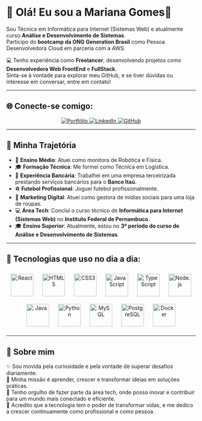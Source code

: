 # 🌟 Olá! Eu sou a Mariana Gomes👋  

Sou Técnica em Informática para Internet (Sistemas Web) e atualmente curso **Análise e Desenvolvimento de Sistemas**.  
Participo do **bootcamp da ONG Generation Brasil** como Pessoa Desenvolvedora Cloud em parceria com a AWS.  

💻 Tenho experiência como **Freelancer**, desenvolvendo projetos como **Desenvolvedora Web FrontEnd** e **FullStack**.  
Sinta-se à vontade para explorar meu GitHub, e se tiver dúvidas ou interesse em conversar, entre em contato!  

---

## 🌐 Conecte-se comigo:  

<p align="center">
  <a href="https://mary0077.github.io/MarianaGomes/" target="_blank">
    <img src="https://img.shields.io/badge/Portfólio-D14836?style=for-the-badge&logo=portfolio&logoColor=white" alt="Portfólio"/>
  </a>
  <a href="https://www.linkedin.com/in/marianagomes26/" target="_blank">
    <img src="https://img.shields.io/badge/LinkedIn-0077B5?style=for-the-badge&logo=linkedin&logoColor=white" alt="LinkedIn"/>
  </a>
  <a href="https://github.com/mary0077" target="_blank">
    <img src="https://img.shields.io/badge/GitHub-100000?style=for-the-badge&logo=github&logoColor=white" alt="GitHub"/>
  </a>
 
</p>  

---

## 📌 Minha Trajetória  

- 🏫 **Ensino Médio**: Atuei como monitora de Robótica e Física.  
- 🎓 **Formação Técnica**: Me formei como Técnica em Logística.  
- 🏦 **Experiência Bancária**: Trabalhei em uma empresa terceirizada prestando serviços bancários para o **Banco Itaú**.  
- ⚽ **Futebol Profissional**: Joguei futebol profissionalmente.  
- 📱 **Marketing Digital**: Atuei como gestora de mídias sociais para uma loja de roupas.  
- 💻 **Área Tech**: Concluí o curso técnico de **Informática para Internet (Sistemas Web)** no **Instituto Federal de Pernambuco**.  
- 🎓 **Ensino Superior**: Atualmente, estou no **3º período do curso de Análise e Desenvolvimento de Sistemas**.  

---

## 🚀 Tecnologias que uso no dia a dia:  

<p align="center">
  <img src="https://cdn.jsdelivr.net/gh/devicons/devicon/icons/react/react-original-wordmark.svg" alt="React" width="60px" style="margin: 10px;"/>
  <img src="https://cdn.jsdelivr.net/gh/devicons/devicon/icons/html5/html5-original.svg" alt="HTML5" width="60px" style="margin: 10px;"/>
  <img src="https://cdn.jsdelivr.net/gh/devicons/devicon/icons/css3/css3-original.svg" alt="CSS3" width="60px" style="margin: 10px;"/>
  <img src="https://cdn.jsdelivr.net/gh/devicons/devicon/icons/javascript/javascript-original.svg" alt="JavaScript" width="60px" style="margin: 10px;"/>
  <img src="https://cdn.jsdelivr.net/gh/devicons/devicon/icons/typescript/typescript-original.svg" alt="TypeScript" width="60px" style="margin: 10px;"/>
  <img src="https://cdn.jsdelivr.net/gh/devicons/devicon/icons/nodejs/nodejs-original.svg" alt="Node.js" width="60px" style="margin: 10px;"/>
  <img src="https://cdn.jsdelivr.net/gh/devicons/devicon/icons/java/java-original.svg" alt="Java" width="60px" style="margin: 10px;"/>
  <img src="https://cdn.jsdelivr.net/gh/devicons/devicon/icons/python/python-original.svg" alt="Python" width="60px" style="margin: 10px;"/>
  <img src="https://cdn.jsdelivr.net/gh/devicons/devicon/icons/mysql/mysql-original.svg" alt="MySQL" width="60px" style="margin: 10px;"/>
  <img src="https://cdn.jsdelivr.net/gh/devicons/devicon/icons/postgresql/postgresql-original.svg" alt="PostgreSQL" width="60px" style="margin: 10px;"/>
  <img src="https://cdn.jsdelivr.net/gh/devicons/devicon/icons/docker/docker-original.svg" alt="Docker" width="60px" style="margin: 10px;"/>
</p>

---


## 💬 Sobre mim  

✨ Sou movida pela curiosidade e pela vontade de superar desafios diariamente.  
🎯 Minha missão é aprender, crescer e transformar ideias em soluções práticas.  
🚀 Tenho orgulho de fazer parte da área tech, onde posso inovar e contribuir para um mundo mais conectado e eficiente.  
🌱 Acredito que a tecnologia tem o poder de transformar vidas, e me dedico a crescer continuamente como profissional e como pessoa.  
